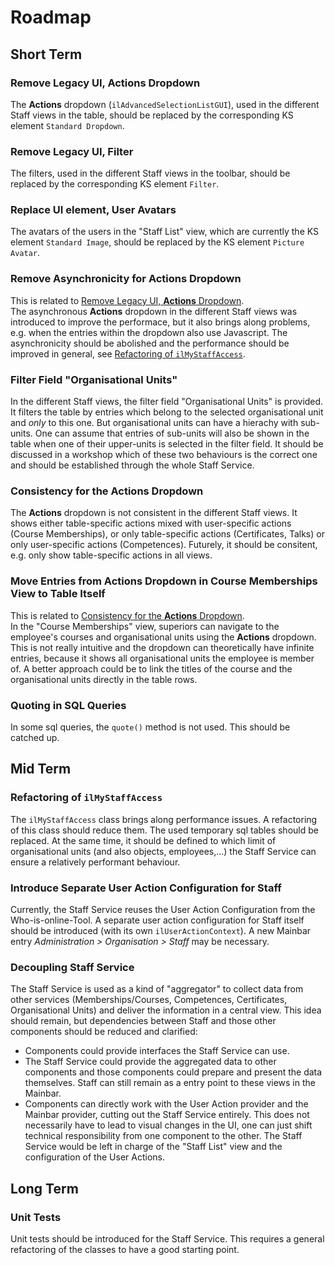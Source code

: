 # Roadmap


## Short Term

### Remove Legacy UI, **Actions** Dropdown

The **Actions** dropdown (`ilAdvancedSelectionListGUI`), used in the different Staff views in the table, should be replaced by the corresponding KS element `Standard Dropdown`.

### Remove Legacy UI, Filter

The filters, used in the different Staff views in the toolbar, should be replaced by the corresponding KS element `Filter`.

### Replace UI element, User Avatars

The avatars of the users in the "Staff List" view, which are currently the KS element `Standard Image`, should be replaced by the KS element `Picture Avatar`.

### Remove Asynchronicity for Actions Dropdown

This is related to [Remove Legacy UI, **Actions** Dropdown](#remove-legacy-ui-actions-dropdown).<br>
The asynchronous **Actions** dropdown in the different Staff views was introduced to improve the performace, but it also brings along problems, e.g. when the entries within the dropdown also use Javascript.
The asynchronicity should be abolished and the performance should be improved in general, see [Refactoring of `ilMyStaffAccess`](#refactoring-of-ilmystaffaccess).

### Filter Field "Organisational Units"

In the different Staff views, the filter field "Organisational Units" is provided. It filters the table by entries which belong to the selected organisational unit and *only* to this one.
But organisational units can have a hierachy with sub-units. One can assume that entries of sub-units will also be shown in the table when one of their upper-units is selected in the filter field.
It should be discussed in a workshop which of these two behaviours is the correct one and should be established through the whole Staff Service.

### Consistency for the **Actions** Dropdown

The **Actions** dropdown is not consistent in the different Staff views. It shows either table-specific actions mixed with user-specific actions (Course Memberships), or only table-specific actions (Certificates, Talks) or only user-specific actions (Competences).
Futurely, it should be consitent, e.g. only show table-specific actions in all views.

### Move Entries from **Actions** Dropdown in **Course Memberships** View to Table Itself

This is related to [Consistency for the **Actions** Dropdown](#consistency-for-the-actions-dropdown).<br>
In the "Course Memberships" view, superiors can navigate to the employee's courses and organisational units using the **Actions** dropdown.
This is not really intuitive and the dropdown can theoretically have infinite entries, because it shows all organisational units the employee is member of.
A better approach could be to link the titles of the course and the organisational units directly in the table rows.

### Quoting in SQL Queries

In some sql queries, the `quote()` method is not used. This should be catched up.

## Mid Term

### Refactoring of `ilMyStaffAccess`

The `ilMyStaffAccess` class brings along performance issues. A refactoring of this class should reduce them. The used temporary sql tables should be replaced.
At the same time, it should be defined to which limit of organisational units (and also objects, employees,...) the Staff Service can ensure a relatively performant behaviour.

### Introduce Separate User Action Configuration for Staff

Currently, the Staff Service reuses the User Action Configuration from the Who-is-online-Tool.
A separate user action configuration for Staff itself should be introduced (with its own `ilUserActionContext`).
A new Mainbar entry *Administration > Organisation > Staff* may be necessary.

### Decoupling Staff Service

The Staff Service is used as a kind of "aggregator" to collect data from other services (Memberships/Courses, Competences, Certificates, Organisational Units) and deliver the information in a central view.
This idea should remain, but dependencies between Staff and those other components should be reduced and clarified:<br>
* Components could provide interfaces the Staff Service can use.
* The Staff Service could provide the aggregated data to other components and those components could prepare and present the data themselves.
Staff can still remain as a entry point to these views in the Mainbar.
* Components can directly work with the User Action provider and the Mainbar provider, cutting out the Staff Service entirely.
This does not necessarily have to lead to visual changes in the UI, one can just shift technical responsibility from one component to the other.
The Staff Service would be left in charge of the "Staff List" view and the configuration of the User Actions.

## Long Term

### Unit Tests

Unit tests should be introduced for the Staff Service. This requires a general refactoring of the classes to have a good starting point.
